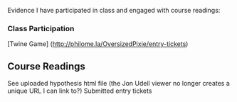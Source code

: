 Evidence I have participated in class and engaged with course readings:

### Class Participation
[Twine Game] (http://philome.la/OversizedPixie/entry-tickets)

## Course Readings
See uploaded hypothesis html file (the Jon Udell viewer no longer creates a unique URL I can link to?)
Submitted entry tickets
